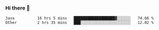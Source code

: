 ### Hi there 👋

<!--
**urzz/urzz** is a ✨ _special_ ✨ repository because its `README.md` (this file) appears on your GitHub profile.

Here are some ideas to get you started:

- 🔭 I’m currently working on ...
- 🌱 I’m currently learning ...
- 👯 I’m looking to collaborate on ...
- 🤔 I’m looking for help with ...
- 💬 Ask me about ...
- 📫 How to reach me: ...
- 😄 Pronouns: ...
- ⚡ Fun fact: ...
-->

<!--START_SECTION:waka-->

```text
Java          16 hrs 5 mins   ██████████████████▓░░░░░░   74.66 %
Other         2 hrs 35 mins   ███░░░░░░░░░░░░░░░░░░░░░░   12.02 %
```

<!--END_SECTION:waka-->
